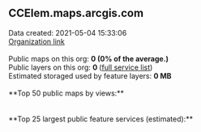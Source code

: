 <h2>CCElem.maps.arcgis.com</h2> Data created: 2021-05-04 15:33:06 <br /><a target='new' href='https://CCElem.maps.arcgis.com'>Organization link</a><br /><br />Public maps on this org: <b>0 (0% of the average.)</b><br />Public layers on this org: <b>0 </b>(<a target='new' href='https://services.arcgis.com/rOpEvZUh0p6xNe1O/ArcGIS/rest/services'>full service list</a>)<br />Estimated storaged used by feature layers: <b>0 MB</b><br /><br />**Top 50 public maps by views:**<br /><br /><br />**Top 25 largest public feature services (estimated):**<br />